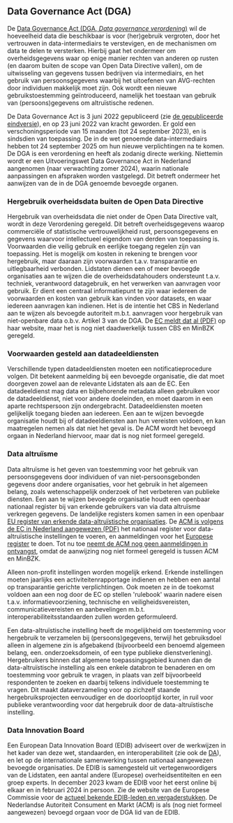 ## Data Governance Act (DGA)

De [Data Governance Act (DGA, *Data governance verordening*)](https://eur-lex.europa.eu/legal-content/EN-NL/TXT/?fromTab=ALL&from=NL&uri=CELEX%3A52020PC0767) wil de hoeveelheid data die beschikbaar is voor (her)gebruik vergroten, door het vertrouwen in data-intermediairs te verstevigen, en de mechanismen om data te delen te versterken. Hierbij gaat het ondermeer om overheidsgegevens waar op enige manier rechten van anderen op rusten (en daarom buiten de scope van Open Data Directive vallen), om de uitwisseling van gegevens tussen bedrijven via intermediairs, en het gebruik van persoonsgegevens waarbij het uitoefenen van AVG-rechten door individuen makkelijk moet zijn. Ook wordt een nieuwe gebruikstoestemming geïntroduceerd, namelijk het toestaan van gebruik van (persoons)gegevens om altruïstische redenen. 

De Data Governance Act is 3 juni 2022 gepubliceerd (zie [de gepubliceerde eindversie](https://eur-lex.europa.eu/legal-content/EN/TXT/?uri=CELEX%3A32022R0868&qid=1663571763405)), en op 23 juni 2022 van kracht geworden. Er gold een verschoningsperiode van 15 maanden (tot 24 september 2023), en is sindsdien van toepassing. De in de wet genoemde data-intermediairs hebben tot 24 september 2025 om hun nieuwe verplichtingen na te komen.
De DGA is een verordening en heeft als zodanig directe werking. Niettemin wordt er een Uitvoeringswet Data Governance Act in Nederland aangenomen (naar verwachting zomer 2024), waarin nationale aanpassingen en afspraken worden vastgelegd. Dit betreft ondermeer het aanwijzen van de in de DGA genoemde bevoegde organen.

### Hergebruik overheidsdata buiten de Open Data Directive
Hergebruik van overheidsdata die niet onder de Open Data Directive valt, wordt in deze Verordening geregeld. Dit betreft overheidsgegevens waarop commerciële of statistische vertrouwelijkheid rust, persoonsgegevens en gegevens waarvoor intellectueel eigendom van derden van toepassing is. Voorwaarden die veilig gebruik en eerlijke toegang regelen zijn van toepassing. Het is mogelijk om kosten in rekening te brengen voor hergebruik, maar daaraan zijn voorwaarden t.a.v. transparantie en uitlegbaarheid verbonden. Lidstaten dienen een of meer bevoegde organisaties aan te wijzen die de overheidsdatahouders ondersteunt t.a.v. techniek, verantwoord datagebruik, en het verwerken van aanvragen voor gebruik. Er dient een centraal informatiepunt te zijn waar iedereen de voorwaarden en kosten van gebruik kan vinden voor datasets, en waar iedereen aanvragen kan indienen. Het is de intentie het CBS in Nederland aan te wijzen als bevoegde autoriteit m.b.t. aanvragen voor hergebruik van niet-openbare data o.b.v. Artikel 3 van de DGA. De [EC meldt dat al (PDF)](https://ec.europa.eu/newsroom/dae/redirection/document/98966) op haar website, maar het is nog niet daadwerkelijk tussen CBS en MinBZK geregeld.

### Voorwaarden gesteld aan datadeeldiensten
Verschillende typen datadeeldiensten moeten een notificatieprocedure volgen. Dit betekent aanmelding bij een bevoegde organisatie, die dat moet doorgeven zowel aan de relevante Lidstaten als aan de EC. Een datadeeldienst mag data en bijbehorende metadata alleen gebruiken voor de datadeeldienst, niet voor andere doeleinden, en moet daarom in een aparte rechtspersoon zijn ondergebracht. Datadeeldiensten moeten gelijkelijk toegang bieden aan iedereen. Een aan te wijzen bevoegde organisatie houdt bij of datadeeldiensten aan hun vereisten voldoen, en kan maatregelen nemen als dat niet het geval is. De ACM wordt het bevoegd orgaan in Nederland hiervoor, maar dat is nog niet formeel geregeld.

### Data altruïsme
Data altruïsme is het geven van toestemming voor het gebruik van persoonsgegevens door individuen of van niet-persoonsgebonden gegevens door andere organisaties, voor het gebruik in het algemeen belang, zoals wetenschappelijk onderzoek of het verbeteren van publieke diensten. Een aan te wijzen bevoegde organisatie houdt een openbaar nationaal register bij van erkende gebruikers van via data altruïsme verkregen gegevens. De landelijke registers komen samen in een openbaar [EU register van erkende data-altruïstische organisaties](https://digital-strategy.ec.europa.eu/en/policies/data-altruism-organisations). 
De [ACM is volgens de EC in Nederland aangewezen (PDF)](https://ec.europa.eu/newsroom/dae/redirection/document/98966) het nationaal register voor data-altruïstische instellingen te voeren, en aanmeldingen voor het [Europese register](https://digital-strategy.ec.europa.eu/en/policies/data-altruism-organisations) te doen. Tot nu toe [neemt de ACM nog geen aanmeldingen in ontvangst](https://www.acm.nl/nl/online-platforms/datadiensten/data-altruistische-organisaties), omdat de aanwijzing nog niet formeel geregeld is tussen ACM en MinBZK.

Alleen non-profit instellingen worden mogelijk erkend. Erkende instellingen moeten jaarlijks een activiteitenrapportage indienen en hebben een aantal op transparantie gerichte verplichtingen. Ook moeten ze in de toekomst voldoen aan een nog door de EC op stellen 'rulebook' waarin nadere eisen t.a.v. informatievoorziening, technische en veiligheidsvereisten, communicatievereisten en aanbevelingen m.b.t. interoperabiliteitsstandaarden zullen worden geformuleerd.


Een data-altruïstische instelling heeft de mogelijkheid om toestemming voor hergebruik te verzamelen bij (persoons)gegevens, terwijl het gebruiksdoel alleen in algemene zin is afgebakend (bijvoorbeeld een benoemd algemeen belang, een. onderzoeksdomein, of een type publieke dienstverlening). Hergebruikers binnen dat algemene toepassingsgebied kunnen dan de data-altruïstische instelling als een enkele databron te benaderen en om toestemming voor gebruik te vragen, in plaats van zelf bijvoorbeeld respondenten te zoeken en daarbij telkens individuele toestemming te vragen. Dit maakt dataverzameling voor op zichzelf staande hergebruiksprojecten eenvoudiger en de doorlooptijd korter, in ruil voor publieke verantwoording voor dat hergebruik door de data-altruïstische instelling. 

### Data Innovation Board
Een European Data Innovation Board (EDIB) adviseert over de werkwijzen in het kader van deze wet, standaarden, en interoperabiliteit (zie ook de [DA](#data-act-da)), en let op de internationale samenwerking tussen nationaal aangewezen bevoegde organisaties. De EDIB is samengesteld uit vertegenwoordigers van de Lidstaten, een aantal andere (Europese) overheidsentiteiten en een groep experts. In december 2023 kwam de EDIB voor het eerst online bij elkaar en in februari 2024 in persoon. Zie de website van de Europese Commissie voor de [actueel bekende EDIB-leden en vergaderstukken](https://ec.europa.eu/transparency/expert-groups-register/screen/expert-groups/consult?lang=en&groupID=3903). 
De Nederlandse Autoriteit Consument en Markt (ACM) is als (nog niet formeel aangewezen) bevoegd orgaan voor de DGA lid van de EDIB. 

